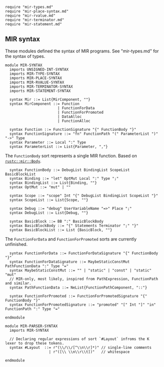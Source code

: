 ```k
require "mir-types.md"
require "mir-place-syntax.md"
require "mir-rvalue.md"
require "mir-terminator.md"
require "mir-statement.md"
```

MIR syntax
----------

These modules defined the syntax of MIR programs. See "mir-types.md" for the syntax of types.

```k
module MIR-SYNTAX
  imports UNSIGNED-INT-SYNTAX
  imports MIR-TYPE-SYNTAX
  imports MIR-PLACE-SYNTAX
  imports MIR-RVALUE-SYNTAX
  imports MIR-TERMINATOR-SYNTAX
  imports MIR-STATEMENT-SYNTAX
```

```k
  syntax Mir ::= List{MirComponent, ""}
  syntax MirComponent ::= Function
                        | FunctionForData
                        | FunctionForPromoted
                        | DataAlloc
                        | FunctionAlloc
```

```k
  syntax Function ::= FunctionSignature "{" FunctionBody "}"
  syntax FunctionSignature ::= "fn" FunctionPath "(" ParameterList ")" "->" Type
  syntax Parameter ::= Local ":" Type
  syntax ParameterList ::= List{Parameter, ","}
```

The `FunctionBody` sort represents a single MIR function. Based on [`rustc::mir::Body`](https://doc.rust-lang.org/beta/nightly-rustc/rustc_middle/mir/struct.Body.html).

```k
  syntax FunctionBody ::= DebugList BindingList ScopeList BasicBlockList
  syntax Binding ::= "let" OptMut Local ":" Type ";"
  syntax BindingList ::= List{Binding, ""}
  syntax OptMut ::= "mut" | ""

  syntax Scope ::= "scope" Int "{" DebugList BindingList ScopeList "}"
  syntax ScopeList ::= List{Scope, ""}

  syntax Debug ::= "debug" UserVariableName "=>" Place ";"
  syntax DebugList ::= List{Debug, ""}

  syntax BasicBlock ::= BB ":" BasicBlockBody
  syntax BasicBlockBody ::= "{" Statements Terminator ";" "}"
  syntax BasicBlockList ::= List {BasicBlock, ""}
```

The `FunctionForData` and `FunctionForPromoted` sorts are currently unfinished.

```k
  syntax FunctionForData ::= FunctionForDataSignature "{" FunctionBody "}"
  syntax FunctionForDataSignature ::= MaybeStaticConstMut PathFunctionData ":" Type "="
  syntax MaybeStaticConstMut ::= "" | "static" | "const" | "static" "mut"
  // MIR-only, most likely, inspired from PathExpression, FunctionPath and similar.
  syntax PathFunctionData ::= NeList{FunctionPathComponent, "::"}
```

```k
  syntax FunctionForPromoted ::= FunctionForPromotedSignature "{" FunctionBody "}"
  syntax FunctionForPromotedSignature ::= "promoted" "[" Int "]" "in" FunctionPath ":" Type "="
```

```k
endmodule
```

```k
module MIR-PARSER-SYNTAX
  imports MIR-SYNTAX

  // Declaring regular expressions of sort `#Layout` infroms the K lexer to drop these tokens.
  syntax #Layout  ::= r"(\\/\\/[^\\n\\r]*)" // single-line comments
                    | r"([\\ \\n\\r\\t])"   // whitespace

endmodule
```
